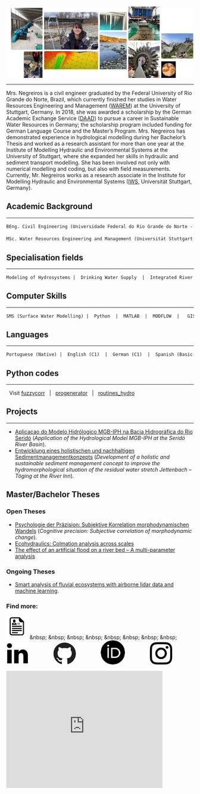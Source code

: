 ![Image](collage.png)


-----------------------------------------------------------------------------------------------------------
Mrs. Negreiros is a civil engineer graduated by the Federal University of Rio Grande do Norte, Brazil, which currently finished her studies in Water Resources Engineering and Management ([WAREM](https://www.warem.uni-stuttgart.de/)) at the University of Stuttgart, Germany. In 2018, she was awarded a scholarship by the German Academic Exchange Service ([DAAD](https://www.daad.de/en/)) to pursue a career in Sustainable Water Resources in Germany; the scholarship program included funding for German Language Course and the Master’s Program. Mrs. Negreiros has demonstrated experience in hydrological modelling during her Bachelor’s Thesis and worked as a research assistant for more than one year at the Institute of Modelling Hydraulic and Environmental Systems at the University of Stuttgart, where she expanded her skills in hydraulic and sediment transport modelling. She has been involved not only with numerical modelling and coding, but also with field measurements. Currently, Mr. Negreiros works as a research associate in the Institute for Modelling Hydraulic and Environmental Systems ([IWS](https://www.iws.uni-stuttgart.de/en/institute/), Universität Stuttgart, Germany).


## Academic Background
-----------------------------------------------------------------------------------------------------------
```markdown
BEng. Civil Engineering (Universidade Federal do Rio Grande do Norte - Brazil / University of Stuttgart - UK)

MSc. Water Resources Engineering and Management (Universität Stuttgart - Germany)
```

## Specialisation fields
-----------------------------------------------------------------------------------------------------------
```markdown
Modeling of Hydrosystems |  Drinking Water Supply  |  Integrated River Management  |  Flood Protection 
```

## Computer Skills
-----------------------------------------------------------------------------------------------------------
```markdown
SMS (Surface Water Modelling) |  Python  |  MATLAB  |  MODFLOW  |   GIS   |   AutoCAD   | Advanced Excel
```

## Languages
-----------------------------------------------------------------------------------------------------------
```markdown
Portuguese (Native) |  English (C1)  |  German (C1)  |  Spanish (Basic Knowledge)
```

## Python codes
-----------------------------------------------------------------------------------------------------------
&nbsp; Visit [fuzzycorr](https://beatriznegreiros.github.io/fuzzycorr/) &nbsp; | &nbsp; [progenerator](https://github.com/beatriznegreiros/progenerator) &nbsp; |  &nbsp; [routines_hydro](https://github.com/beatriznegreiros/routines_hydro)

## Projects
-----------------------------------------------------------------------------------------------------------
- [Aplicacao do Modelo Hidrólogico MGB-IPH na Bacia Hidrográfica do Rio Seridó](https://s3-sa-east-1.amazonaws.com/abrh/Eventos/Trabalhos/60/PAP022622.pdf) (*Application of the Hydrological Model MGB-IPH at the Seridó River Basin*).
- [Entwicklung eines holistischen und nachhaltigen Sedimentmanagementkonzepts](https://www.iws.uni-stuttgart.de/institut/forschung/projekte/lww/va/20190701_Jettenbach_Sedimentmanagementkonzepts/) (*Development of a holistic and sustainable sediment management concept to improve the hydromorphological situation of the residual water stretch Jettenbach – Töging at the River Inn*).

## Master/Bachelor Theses
### Open Theses
- [Psychologie der Präzision: Subjektive Korrelation morphodynamischen Wandels](https://www.iws.uni-stuttgart.de/lww/lehre-und-weiterbildung/download/BA_was_ist_was_map_comparison_20200703_fin.pdf) (*Cognitive precision: Subjective correlation of morphodynamic change*).
- [Ecohydraulics: Colmation analysis across scales](https://www.iws.uni-stuttgart.de/lww/lehre-und-weiterbildung/download/2021_MA_Colmation-update.pdf)
- [The effect of an artificial flood on a river bed – A multi-parameter analysis](https://www.iws.uni-stuttgart.de/lww/lehre-und-weiterbildung/download/20210507_MA_Multi-parameter_analysis_sh.pdf)

### Ongoing Theses
- [Smart analysis of fluvial ecosystems with airborne lidar data and machine learning](https://www.iws.uni-stuttgart.de/lww/lehre-und-weiterbildung/download/MA_lidar_analysis_20201019_fin.pdf).


### Find more:
[![Image](cv_logo_de.png)](https://www.linkedin.com/in/beatriz-negreiros/detail/overlay-view/urn:li:fsd_profileTreasuryMedia:(ACoAABzUVlwB3EOfVkrSSEiuOiD_eFz8qLE68c4,1611692853827)/) &nbsp; &nbsp; &nbsp; &nbsp; &nbsp; &nbsp; &nbsp; &nbsp; [![Image](linkedin_logo.png)](https://www.linkedin.com/in/beatriz-negreiros/) &nbsp; &nbsp; &nbsp; &nbsp; &nbsp; &nbsp; &nbsp; &nbsp; [![Image](github_logo.png)](https://github.com/beatriznegreiros) &nbsp; &nbsp; &nbsp; &nbsp; &nbsp; &nbsp; &nbsp; &nbsp; [![Image](orcid_logo.png)](https://orcid.org/0000-0001-7427-8871) &nbsp; &nbsp; &nbsp; &nbsp; &nbsp; &nbsp; &nbsp; &nbsp; [![Image](instagram_logo.png)](https://www.instagram.com/beatriznegreiros/?hl=pt)


<iframe width="420" height="315" src="https://www.youtube.com/watch?v=70wzyP3tzOA&list=PLSlAoS8gdfvpjZtiOQhpb2Oyd_GTvGx9x&index=2" frameborder="0" allowfullscreen></iframe>

